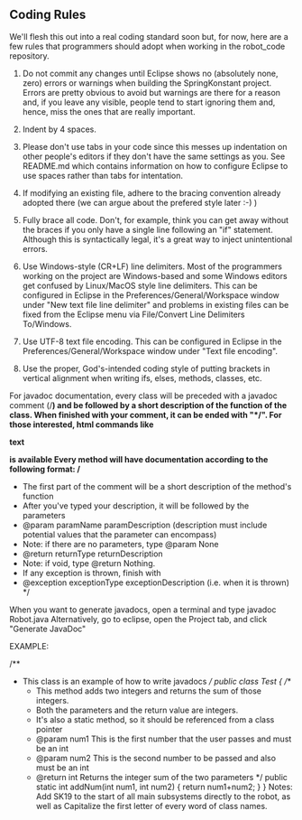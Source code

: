 Coding Rules
------------

We'll flesh this out into a real coding standard soon but, for now, here are a few rules that programmers should adopt when working in the robot_code repository.

1. Do not commit any changes until Eclipse shows no (absolutely none, zero) errors or warnings when building the SpringKonstant project. Errors are pretty obvious to avoid but warnings are there for a reason and, if you leave any visible, people tend to start ignoring them and, hence, miss the ones that are really important.

2. Indent by 4 spaces.

3. Please don't use tabs in your code since this messes up indentation on other people's editors if they don't have the same settings as you. See README.md which contains information on how to configure Eclipse to use spaces rather than tabs for intentation.

4. If modifying an existing file, adhere to the bracing convention already adopted there (we can argue about the prefered style later :-) )

5. Fully brace all code. Don't, for example, think you can get away without the braces if you only have a single line following an "if" statement. Although this is syntactically legal, it's a great way to inject unintentional errors.

6. Use Windows-style (CR+LF) line delimiters. Most of the programmers working on the project are Windows-based and some Windows editors get confused by Linux/MacOS style line delimiters. This can be configured in Eclipse in the Preferences/General/Workspace window under "New text file line delimiter" and problems in existing files can be fixed from the Eclipse menu via File/Convert Line Delimiters To/Windows.

7. Use UTF-8 text file encoding. This can be configured in Eclipse in the Preferences/General/Workspace window under "Text file encoding".

8. Use the proper, God's-intended coding style of putting brackets in vertical alignment when writing ifs, elses, methods, classes, etc.

For javadoc documentation, every class will be preceded with a javadoc comment (/**) and be followed by a short description of the function of the class.
When finished with your comment, it can be ended with "*/". For those interested, html commands like <p>text</p> is available
Every method will have documentation according to the following format:
/**
 * The first part of the comment will be a short description of the method's function
 * After you've typed your description, it will be followed by the parameters
 * @param paramName paramDescription (description must include potential values that the parameter can encompass)
 * Note: if there are no parameters, type @param None
 * @return returnType returnDescription
 * Note: if void, type @return Nothing.
 * If any exception is thrown, finish with 
 * @exception exceptionType exceptionDescription (i.e. when it is thrown)
 */

When you want to generate javadocs, open a terminal and type javadoc Robot.java
Alternatively, go to eclipse, open the Project tab, and click "Generate JavaDoc"

EXAMPLE:

/**
 * This class is an example of how to write javadocs
 */
public class Test
{
	/**
	 * This method adds two integers and returns the sum of those integers.
	 * Both the parameters and the return value are integers.
	 * It's also a static method, so it should be referenced from a class pointer
	 * @param num1 This is the first number that the user passes and must be an int
	 * @param num2 This is the second number to be passed and also must be an int
	 * @return int Returns the integer sum of the two parameters
	 */
	public static int addNum(int num1, int num2)
	{
		return num1+num2;
	}
}
Notes:
Add SK19 to the start of all main subsystems directly to the robot, as well as Capitalize the first letter of every word of class names.
